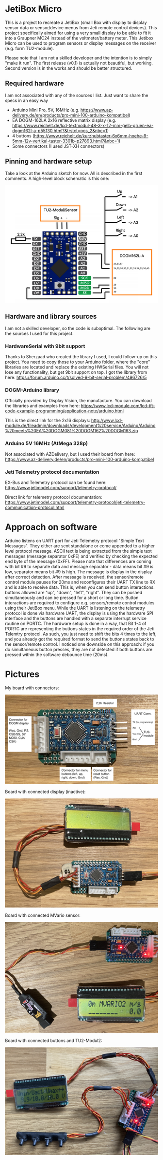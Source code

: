 # JetiBox Micro
This is a project to recreate a JetiBox (small Box with display to display sensor data or sensor/device menus from Jeti remote control devices). This project specifically aimed for using a very small display to be able to fit it into a Graupner MC24 instead of the voltmeter/battery meter.
This Jetibox Micro can be used to program sensors or display messages on the receiver (e.g. form TU2-module).

Please note that I am not a skilled developer and the intention is to simply "make it run". The first release (v0.1) is actually not beautiful, but working. Second version is in the works and should be better structured.

## Required hardware
I am not associated with any of the sources I list. Just want to share the specs in an easy way
- Arduino Mini Pro, 5V, 16MHz (e.g. https://www.az-delivery.de/en/products/pro-mini-100-arduino-kompatibel)
- EA DOGM-162LA 2x16 reflective matrix display (e.g. https://www.reichelt.de/lcd-textmodul-48-3-x-12-mm-gelb-gruen-ea-dogm162l-a-p55130.html?&trstct=pos_2&nbc=1)
- 4 buttons (https://www.reichelt.de/kurzhubtaster-6x6mm-hoehe-9-5mm-12v-vertikal-taster-3301b-p27893.html?&nbc=1)
- Some connectors (I used JST-XH connectors)

## Pinning and hardware setup
Take a look at the Arduino sketch for now. All is described in the first comments. A high-level block schematic is this one:

![High-level block-schematic](images/jetibox-micro_pinout.png)

## Hardware and library sources
I am not a skilled developer, so the code is suboptimal. The following are the sources I used for this project.

### HardwareSerial with 9bit support
Thanks to Sherzaad who created the library I used, I could follow-up on this project. You need to copy those to your Arduino folder, where the "core" libraries are located and replace the existing HWSerial files. You will not lose any functionality, but get 9bit support on top.
I got the library from here: 
https://forum.arduino.cc/t/solved-9-bit-serial-problem/496726/5

### DOGM-Arduino library
Officially provided by Display Vision, the manufacture. You can download the libraries and examples from here: 
https://www.lcd-module.com/lcd-tft-code-example-programming/application-note/arduino.html


This is the direct link for the 2x16 displays: 
http://www.lcd-module.de/fileadmin/downloads/development%20service/Arduino/Arduino%20meets%20EA%20DOGM081%20DOGM162%20DOGM163.zip

### Arduino 5V 16MHz (AtMega 328p)
Not associated with AZDelivery, but I used their board from here: 
https://www.az-delivery.de/en/products/pro-mini-100-arduino-kompatibel

### Jeti Telemetry protocol documentation
EX-Bus and Telemetry protocol can be found here: 
https://www.jetimodel.com/support/telemetry-protocol/

Direct link for telemetry protocol documentation: 
https://www.jetimodel.com/support/telemetry-protocol/jeti-telemetry-communication-protocol.html

# Approach on software
Arduino listens on UART port for Jeti Telemetry protocol "Simple Text Messages". They either are sent standalone or come appended to a higher level protocol message. ASCII text is being extracted from the simple text messages (message separator 0xFE) and verified by checking the expected end byte of the message (0xFF). Please note that differences are coming with bit #9 to separate data and message separator - data means bit #9 is low, separator means bit #9 is high.
The message is display in the display after correct detection.
After message is received, the sensor/remote control module pauses for 20ms and reconfigures their UART TX line to RX and is able to receive data. This is, when you can send button interactions. buttons allowed are "up", "down", "left", "right". They can be pushed simultaneously and can be pressed for a short or long time. Button interactions are required to configure e.g. sensors/remote control modules using their JetiBox menu.
While the UART is listening on the telemetry protocol is done via hardware UART, the display is using the hardware SPI interface and the buttons are handled with a separate interrupt service routine on PORTC. The hardware setup is done in a way, that Bit 1-4 of PORTC are representing the buttons states in the required order of the Jeti Telemtry protocol. As such, you just need to shift the bits 4 times to the left, and you already got the required format to send the buttons states back to the sensor/remote control.
I noticed one downside on this approach: if you do simultaneous button presses, they are not detected if both buttons are pressed within the software debounce time (20ms). 

# Pictures
My board with connectors:

![Board with connectors](images/JetiBox-Micro%200%20-%20Connectors.jpg)

Board with connected display (inactive):

![Board with display connected](images/JetiBox-Micro%201%20-%20Display.jpg)

Board with connected MVario sensor:

![Board with display connected](images/JetiBox-Micro%202%20-%20Connected%20MVario.jpg)

Board with connected buttons and TU2-Modul2:

![Board with TU2-Module connected](images/JetiBox-Micro%203%20-%20Connected%20TU2-Module.jpg)
